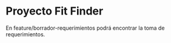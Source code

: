 ﻿# Proyecto Fit Finder 

En feature/borrador-requerimientos podrá encontrar la toma de requerimientos.

